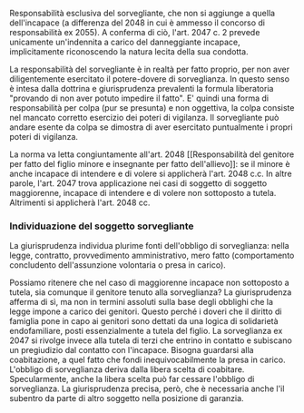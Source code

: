 Responsabilità esclusiva del sorvegliante, che non si aggiunge a quella dell'incapace (a differenza del 2048 in cui è ammesso il concorso di responsabilità ex 2055).
A conferma di ciò, l'art. 2047 c. 2 prevede unicamente un'indennita a carico del danneggiante incapace, implicitamente riconoscendo la natura lecita della sua condotta.

La responsabilità del sorvegliante è in realtà per fatto proprio, per non aver diligentemente esercitato il potere-dovere di sorveglianza. In questo senso è intesa dalla dottrina e giurisprudenza prevalenti la formula liberatoria "provando di non aver potuto impedire il fatto".
E' quindi una forma di responsabilità per colpa (pur se presunta) e non oggettiva, la colpa consiste nel mancato corretto esercizio dei poteri di vigilanza. Il sorvegliante può andare esente da colpa se dimostra di aver esercitato puntualmente i propri poteri di vigilanza.

La norma va letta congiuntamente all'art. 2048 [[Responsabilità del genitore per fatto del figlio minore e insegnante per fatto dell'allievo]]: se il minore è anche incapace di intendere e di volere si applicherà l'art. 2048 c.c. In altre parole, l'art. 2047 trova applicazione nei casi di soggetto di soggetto maggiorenne, incapace di intendere e di volere non sottoposto a tutela. Altrimenti si applicherà l'art. 2048 cc.

### Individuazione del soggetto sorvegliante
La giurisprudenza individua plurime fonti dell'obbligo di sorveglianza: nella legge, contratto, provvedimento amministrativo, mero fatto (comportamento concludento dell'assunzione volontaria o presa in carico). 

Possiamo ritenere che nel caso di maggiorenne incapace non sottoposto a tutela, sia comunque il genitore tenuto alla sorveglianza? La giurisprudenza afferma di sì, ma non in termini assoluti sulla base degli obblighi che la legge impone a carico dei genitori. Questo perché i doveri che il diritto di famiglia pone in capo ai genitori sono dettati da una logica di solidarietà endofamiliare, posti essenzialmente a tutela del figlio. La sorveglianza ex 2047 si rivolge invece alla tutela di terzi che entrino in contatto e subiscano un pregiudizio dal contatto con l'incapace.
Bisogna guardarsi alla coabitazione, a quel fatto che fondi inequivocabilmente la presa in carico. L'obbligo di sorveglianza deriva dalla libera scelta di coabitare. Specularmente, anche la libera scelta può far cessare l'obbligo di sorveglianza. La giurisprudenza precisa, però, che è necessaria anche l'il subentro da parte di altro soggetto nella posizione di garanzia.
